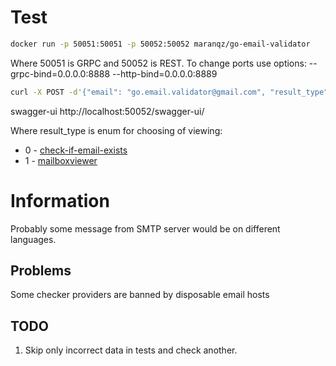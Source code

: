# Test

```bash
docker run -p 50051:50051 -p 50052:50052 maranqz/go-email-validator
```

Where 50051 is GRPC and 50052 is REST.
To change ports use options:
    --grpc-bind=0.0.0.0:8888
    --http-bind=0.0.0.0:8889

```bash
curl -X POST -d'{"email": "go.email.validator@gmail.com", "result_type": 0}' http://localhost:50052/v1/validation/single
```

swagger-ui
http://localhost:50052/swagger-ui/

Where result_type is enum for choosing of viewing:
* 0 - [check-if-email-exists](https://github.com/amaurymartiny/check-if-email-exists)
* 1 - [mailboxviewer](https://www.mailboxvalidator.com/api-single-validation)

# Information

Probably some message from SMTP server would be on different languages.

## Problems

Some checker providers are banned by disposable email hosts  


## TODO

1. Skip only incorrect data in tests and check another. 